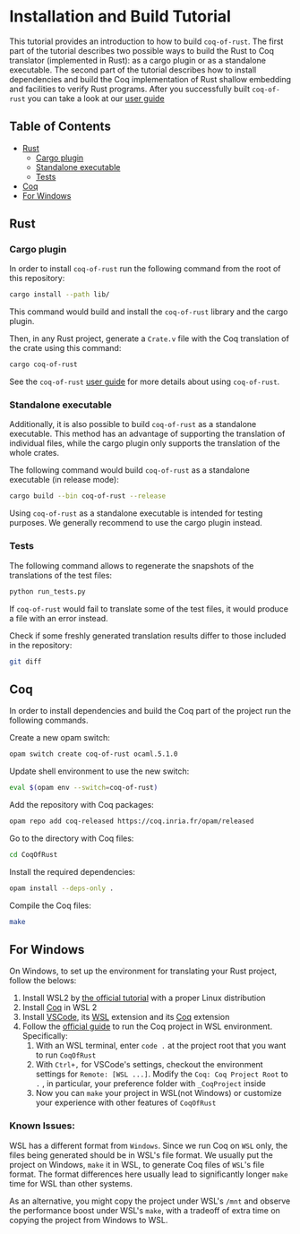 # Installation and Build Tutorial

This tutorial provides an introduction to how to build `coq-of-rust`.
The first part of the tutorial describes two possible ways to build
the Rust to Coq translator (implemented in Rust): as a cargo plugin or
as a standalone executable. The second part of the tutorial describes
how to install dependencies and build the Coq implementation of Rust
shallow embedding and facilities to verify Rust programs. After you
successfully built `coq-of-rust` you can take a look at our [user
guide](./GUIDE.md)

## Table of Contents

- [Rust](#rust)
  - [Cargo plugin](#cargo-plugin)
  - [Standalone executable](#standalone-executable)
  - [Tests](#tests)
- [Coq](#coq)
- [For Windows](#for-windows)

## Rust

### Cargo plugin

In order to install `coq-of-rust` run the following command from the
root of this repository:
```sh
cargo install --path lib/
```

This command would build and install the `coq-of-rust` library and
the cargo plugin.

Then, in any Rust project, generate a `Crate.v` file with the Coq
translation of the crate using this command:
```sh
cargo coq-of-rust
```

See the `coq-of-rust` [user guide](./GUIDE.md) for more details about
using `coq-of-rust`.

### Standalone executable

Additionally, it is also possible to build `coq-of-rust` as a
standalone executable. This method has an advantage of supporting the
translation of individual files, while the cargo plugin only supports
the translation of the whole crates.

The following command would build `coq-of-rust` as a standalone
executable (in release mode):
```sh
cargo build --bin coq-of-rust --release
```

Using `coq-of-rust` as a standalone executable is intended for testing
purposes. We generally recommend to use the cargo plugin instead.

### Tests

The following command allows to regenerate the snapshots of the
translations of the test files:
```sh
python run_tests.py
```

If `coq-of-rust` would fail to translate some of the test files, it
would produce a file with an error instead.

Check if some freshly generated translation results differ to those
included in the repository:
```sh
git diff
```

## Coq

In order to install dependencies and build the Coq part of the project
run the following commands.

Create a new opam switch:
```sh
opam switch create coq-of-rust ocaml.5.1.0
```

Update shell environment to use the new switch:
```sh
eval $(opam env --switch=coq-of-rust)
```

Add the repository with Coq packages:
```sh
opam repo add coq-released https://coq.inria.fr/opam/released
```

Go to the directory with Coq files:
```sh
cd CoqOfRust
```

Install the required dependencies:
```sh
opam install --deps-only .
```

Compile the Coq files:
```sh
make
```


## For Windows

On Windows, to set up the environment for translating your Rust project, 
follow the belows:

1. Install WSL2 by [the official tutorial](https://learn.microsoft.com/en-us/windows/wsl/install) with a proper Linux distribution
2. Install [Coq](https://coq.inria.fr/download) in WSL 2
3. Install [VSCode](https://code.visualstudio.com/), its [WSL](https://marketplace.visualstudio.com/items?itemName=ms-vscode-remote.remote-wsl) 
extension and its [Coq](https://marketplace.visualstudio.com/items?itemName=ruoz.coq) 
extension
4. Follow the [official guide](https://code.visualstudio.com/docs/remote/wsl) 
to run the Coq project in WSL environment. Specifically:
   1. With an WSL terminal, enter `code .` at the project root that 
   you want to run `CoqOfRust`
   2. With `Ctrl+,` for VSCode's settings, checkout the environment 
   settings for `Remote: [WSL ...]`. Modify the `Coq: Coq Project Root` 
   to `.` , in particular, your preference folder with `_CoqProject` 
   inside
   3. Now you can `make` your project in WSL(not Windows) or customize 
   your experience with other features of `CoqOfRust`

### Known Issues: 

WSL has a different format from `Windows`. Since we run Coq on `WSL` 
only, the files being generated should be in WSL's file format. We 
usually put the project on Windows, `make` it in WSL, to generate 
Coq files of `WSL`'s file format. The format differences here usually
lead to significantly longer `make` time for WSL than other systems. 

As an alternative, you might copy the project under WSL's `/mnt` and
observe the performance boost under WSL's `make`, with a tradeoff of
extra time on copying the project from Windows to WSL.